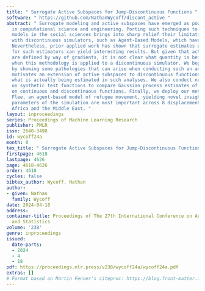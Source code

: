 ```yaml
---
title: " Surrogate Active Subspaces for Jump-Discontinuous Functions "
software: " https://github.com/NathanWycoff/discont_active "
abstract: " Surrogate modeling and active subspaces have emerged as powerful paradigms
  in computational science and engineering. Porting such techniques to computational
  models in the social sciences brings into sharp relief their limitations in dealing
  with discontinuous simulators, such as Agent-Based Models, which have discrete outputs.
  Nevertheless, prior applied work has shown that surrogate estimates of active subspaces
  for such estimators can yield interesting results. But given that active subspaces
  are defined by way of gradients, it is not clear what quantity is being estimated
  when this methodology is applied to a discontinuous simulator. We begin this article
  by showing some pathologies that can arise when conducting such an analysis. This
  motivates an extension of active subspaces to discontinuous functions, clarifying
  what is actually being estimated in such analyses. We also conduct numerical experiments
  on synthetic test functions to compare Gaussian process estimates of active subspaces
  on continuous and discontinuous functions. Finally, we deploy our methodology on
  Flee, an agent-based model of refugee movement, yielding novel insights into which
  parameters of the simulation are most important across 8 displacement crises in
  Africa and the Middle East. "
layout: inproceedings
series: Proceedings of Machine Learning Research
publisher: PMLR
issn: 2640-3498
id: wycoff24a
month: 0
tex_title: " Surrogate Active Subspaces for Jump-Discontinuous Functions "
firstpage: 4618
lastpage: 4626
page: 4618-4626
order: 4618
cycles: false
bibtex_author: Wycoff, Nathan
author:
- given: Nathan
  family: Wycoff
date: 2024-04-18
address:
container-title: Proceedings of The 27th International Conference on Artificial Intelligence
  and Statistics
volume: '238'
genre: inproceedings
issued:
  date-parts:
  - 2024
  - 4
  - 18
pdf: https://proceedings.mlr.press/v238/wycoff24a/wycoff24a.pdf
extras: []
# Format based on Martin Fenner's citeproc: https://blog.front-matter.io/posts/citeproc-yaml-for-bibliographies/
---
```

